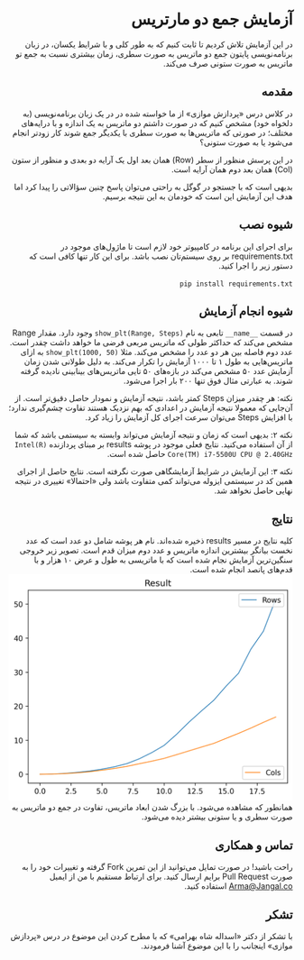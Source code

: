<div dir="rtl">

# آزمایش جمع دو مارتریس

در این آزمایش تلاش کردیم تا ثابت کنیم که به طور کلی و با شرایط یکسان، در زبان برنامه‌نویسی پایتون جمع دو ماتریس به صورت سطری، زمان بیشتری نسبت به جمع تو ماتریس به صورت ستونی صرف می‌کند.



## مقدمه
در کلاس درس «پردازش موازی» از ما خواسته شده در در یک زبان برنامه‌نویسی (به دلخواه خود) مشخص کنیم که در صورت داشتم دو ماتریس به یک اندازه و با درایه‌های مختلف؛ در صورتی که ماتریس‌ها به صورت سطری با یکدیگر جمع شوند کار زودتر انجام می‌شود یا به صورت ستونی؟

در این پرسش منظور از سطر (Row) همان بعد اول یک آرایه دو بعدی و منظور از ستون (Col) همان بعد دوم همان آرایه است.

بدیهی است که با جستجو در گوگل به راحتی می‌توان پاسخ چنین سؤالاتی را پیدا کرد اما هدف این آزمایش این است که خودمان به این نتیجه برسیم.



## شیوه نصب
برای اجرای این برنامه در کامپیوتر خود لازم است تا ماژول‌های موجود در requirements.txt بر روی سیستم‌تان نصب باشد. برای این کار تنها کافی است که دستور زیر را اجرا کنید.

`pip install requirements.txt`



## شیوه انجام آزمایش
در قسمت `__name__` تابعی به نام `show_plt(Range, Steps)` وجود دارد. مقدار Range مشخص می‌کند که حداکثر طولی که ماتریس مربعی فرضی ما خواهد داشت چقدر است. عدد دوم فاصله بین هر دو عدد را مشخص می‌کند. مثلا `show_plt(1000, 50)` به ازای ماتریس‌هایی به طول ۱ تا ۱۰۰۰ آزمایش را تکرار می‌کند. به دلیل طولانی شدن زمان آزمایش عدد ۵۰ مشخص می‌کند در بازه‌های ۵۰ تایی ماتریس‌‌های بینابینی نادیده گرفته شوند. به عبارتی مثال فوق تنها ۲۰۰ بار اجرا می‌شود.

نکته: هر چقدر میزان Steps کمتر باشد، نتیجه آزمایش و نمودار حاصل دقیق‌تر است. از آن‌جایی که معمولا نتیجه آزمایش در اعدادی که بهم نزدیک هستند تفاوت چشم‌گیری ندارد؛ با افزایش Steps می‌توان سرعت اجرای کل آزمایش را زیاد کرد.

نکته ۲: بدیهی است که زمان و نتیجه آزمایش می‌تواند وابسته به سیستمی باشد که شما از آن استفاده می‌کنید. نتایج فعلی موجود در پوشه results بر مبنای پردازنده `Intel(R) Core(TM) i7-5500U CPU @ 2.40GHz` حاصل شده است.

نکته ۳: این آزمایش در شرایط آزمایشگاهی صورت نگرفته است. نتایج حاصل از اجرای همین کد در سیستمی ایزوله می‌تواند کمی متفاوت باشد ولی «احتمالا» تغییری در نتیجه نهایی حاصل نخواهد شد.



## نتایج
کلیه نتایج در مسیر results ذخیره شده‌اند. نام هر پوشه شامل دو عدد است که عدد نخست بیانگر بیشترین اندازه ماتریس و عدد دوم میزان قدم است.
تصویر زیر خروجی سنگین‌ترین آزمایش نجام شده است که با ماتریسی به طول و عرض ۱۰ هزار و با قدم‌های پانصد انجام شده است.
![alt text](https://github.com/LordArma/cambrac/blob/master/results/Until10000Step500/plot.png?raw=true "نتیجه اجرا تا سقف ۱۰ هزار با گام پانصد")
همانطور که مشاهده می‌شود. با بزرگ شدن ابعاد ماتریس، تفاوت در جمع دو ماتریس به صورت سطری و یا ستونی بیشتر دیده می‌شود.



## تماس و همکاری
راحت باشید! در صورت تمایل می‌توانید از این تمرین Fork گرفته و تغییرات خود را به صورت Pull Request برایم ارسال کنید. برای ارتباط مستقیم با من از ایمیل Arma@Jangal.co استفاده کنید.



## تشکر
با تشکر از دکتر «اسداله شاه بهرامی» که با مطرح کردن این موضوع در درس «پردازش موازی» اینجانب را با این موضوع آشنا فرمودند.
</div>

